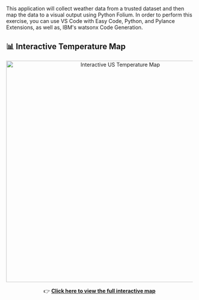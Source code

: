 This application will collect weather data from a trusted dataset and then map the data to a visual output using Python Folium. In order to perform this exercise, you can use VS Code with Easy Code, Python, and Pylance Extensions, as well as, IBM's watsonx Code Generation.


## 📊 Interactive Temperature Map

<p align="center">
  <a href="https://Alii-Mir.github.io/US-Live-Temp-Interact-Map-Visualization/us_map.html">
    <img src="https://github.com/Alii-Mir/US-Live-Temp-Interact-Map-Visualization/blob/main/docs/thumbnail.png" alt="Interactive US Temperature Map" width="600"/>
  </a>
</p>

<p align="center">
  👉 <strong><a href="https://Alii-Mir.github.io/US-Live-Temp-Interact-Map-Visualization/us_map.html">Click here to view the full interactive map</a></strong>
</p>

